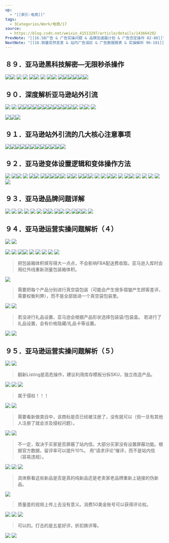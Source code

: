 ```yaml
---
up:
  - "[[索引-电商]]"
tags:
  - 3Categories/Work/电商/17
source:
  - https://blog.csdn.net/weixin_41513297/article/details/143664292
PrevNote: "[[16.SB广告 & 广告实操问题 & 品牌加速器计划 & 广告否定操作 82-88]]"
NextNote: "[[18.销量突然变差 & 站内广告误区 & 广告数据报表 & 实操解析 96-101]]"
---
```


## ８９．亚马逊黑科技解密—无限秒杀操作 
![](https://imgs-1302581161.cos.ap-guangzhou.myqcloud.com/ob/20250605153849034.webp)![](https://imgs-1302581161.cos.ap-guangzhou.myqcloud.com/ob/20250605153849035.webp)
![](https://imgs-1302581161.cos.ap-guangzhou.myqcloud.com/ob/20250605153849036.webp)
![](https://imgs-1302581161.cos.ap-guangzhou.myqcloud.com/ob/20250605153849037.webp)
![](https://imgs-1302581161.cos.ap-guangzhou.myqcloud.com/ob/20250605153849038.webp)![](https://imgs-1302581161.cos.ap-guangzhou.myqcloud.com/ob/20250605153849039.webp)
![](https://imgs-1302581161.cos.ap-guangzhou.myqcloud.com/ob/20250605153849040.webp)
![](https://imgs-1302581161.cos.ap-guangzhou.myqcloud.com/ob/20250605153849041.webp)![](https://imgs-1302581161.cos.ap-guangzhou.myqcloud.com/ob/20250605153849042.webp)
![](https://imgs-1302581161.cos.ap-guangzhou.myqcloud.com/ob/20250605153849037.webp)![](https://imgs-1302581161.cos.ap-guangzhou.myqcloud.com/ob/20250605153849044.webp)![](https://imgs-1302581161.cos.ap-guangzhou.myqcloud.com/ob/20250605153849045.webp)![](https://imgs-1302581161.cos.ap-guangzhou.myqcloud.com/ob/20250605153849046.webp)![](https://imgs-1302581161.cos.ap-guangzhou.myqcloud.com/ob/20250605153849047.webp)![](https://imgs-1302581161.cos.ap-guangzhou.myqcloud.com/ob/20250605153849048.webp)



## ９０．深度解析亚马逊站外引流 
![](https://imgs-1302581161.cos.ap-guangzhou.myqcloud.com/ob/20250605153849049.webp)
![](https://imgs-1302581161.cos.ap-guangzhou.myqcloud.com/ob/20250605153849050.webp)
![](https://imgs-1302581161.cos.ap-guangzhou.myqcloud.com/ob/20250605153849051.webp)![](https://imgs-1302581161.cos.ap-guangzhou.myqcloud.com/ob/20250605153849052.webp)![](https://imgs-1302581161.cos.ap-guangzhou.myqcloud.com/ob/20250605153849053.webp)![](https://imgs-1302581161.cos.ap-guangzhou.myqcloud.com/ob/20250605153849054.webp)![](https://imgs-1302581161.cos.ap-guangzhou.myqcloud.com/ob/20250605153849055.webp)![](https://imgs-1302581161.cos.ap-guangzhou.myqcloud.com/ob/20250605153849056.webp)![](https://imgs-1302581161.cos.ap-guangzhou.myqcloud.com/ob/20250605153849057.webp)![](https://imgs-1302581161.cos.ap-guangzhou.myqcloud.com/ob/20250605153849058.webp)![](https://imgs-1302581161.cos.ap-guangzhou.myqcloud.com/ob/20250605153849059.webp)![](https://imgs-1302581161.cos.ap-guangzhou.myqcloud.com/ob/20250605153849060.webp)![](https://imgs-1302581161.cos.ap-guangzhou.myqcloud.com/ob/20250605153849061.webp)![](https://imgs-1302581161.cos.ap-guangzhou.myqcloud.com/ob/20250605153849062.webp)
![](https://imgs-1302581161.cos.ap-guangzhou.myqcloud.com/ob/20250605153849063.webp)![](https://imgs-1302581161.cos.ap-guangzhou.myqcloud.com/ob/20250605153849064.webp)
![](https://imgs-1302581161.cos.ap-guangzhou.myqcloud.com/ob/20250605153849065.webp)

![](https://imgs-1302581161.cos.ap-guangzhou.myqcloud.com/ob/20250605153849066.webp)![](https://imgs-1302581161.cos.ap-guangzhou.myqcloud.com/ob/20250605153849067.webp)![](https://imgs-1302581161.cos.ap-guangzhou.myqcloud.com/ob/20250605153849068.webp)




## ９１．亚马逊站外引流的几大核心注意事项 
![](https://imgs-1302581161.cos.ap-guangzhou.myqcloud.com/ob/20250605153849069.webp)![](https://imgs-1302581161.cos.ap-guangzhou.myqcloud.com/ob/20250605153849070.webp)![](https://imgs-1302581161.cos.ap-guangzhou.myqcloud.com/ob/20250605153849071.webp)![](https://imgs-1302581161.cos.ap-guangzhou.myqcloud.com/ob/20250605153849072.webp)![](https://imgs-1302581161.cos.ap-guangzhou.myqcloud.com/ob/20250605153849073.webp)![](https://imgs-1302581161.cos.ap-guangzhou.myqcloud.com/ob/20250605153849074.webp)![](https://imgs-1302581161.cos.ap-guangzhou.myqcloud.com/ob/20250605153849075.webp)![](https://imgs-1302581161.cos.ap-guangzhou.myqcloud.com/ob/20250605153849076.webp)![](https://imgs-1302581161.cos.ap-guangzhou.myqcloud.com/ob/20250605153849077.webp)![](https://imgs-1302581161.cos.ap-guangzhou.myqcloud.com/ob/20250605153849078.webp)![](https://imgs-1302581161.cos.ap-guangzhou.myqcloud.com/ob/20250605153849079.webp)![](https://imgs-1302581161.cos.ap-guangzhou.myqcloud.com/ob/20250605153849080.webp)




## ９２．亚马逊变体设置逻辑和变体操作方法 
![](https://imgs-1302581161.cos.ap-guangzhou.myqcloud.com/ob/20250605153849081.webp)
![](https://imgs-1302581161.cos.ap-guangzhou.myqcloud.com/ob/20250605153849082.webp)![](https://imgs-1302581161.cos.ap-guangzhou.myqcloud.com/ob/20250605153849083.webp)
![](https://imgs-1302581161.cos.ap-guangzhou.myqcloud.com/ob/20250605153849084.webp)
![](https://imgs-1302581161.cos.ap-guangzhou.myqcloud.com/ob/20250605153849085.webp)![](https://imgs-1302581161.cos.ap-guangzhou.myqcloud.com/ob/20250605153849086.webp)
![](https://imgs-1302581161.cos.ap-guangzhou.myqcloud.com/ob/20250605153849087.webp)![](https://imgs-1302581161.cos.ap-guangzhou.myqcloud.com/ob/20250605153849088.webp)![](https://imgs-1302581161.cos.ap-guangzhou.myqcloud.com/ob/20250605153849089.webp)![](https://imgs-1302581161.cos.ap-guangzhou.myqcloud.com/ob/20250605153849090.webp)![](https://imgs-1302581161.cos.ap-guangzhou.myqcloud.com/ob/20250605153849091.webp)
![](https://imgs-1302581161.cos.ap-guangzhou.myqcloud.com/ob/20250605153849092.webp)![](https://imgs-1302581161.cos.ap-guangzhou.myqcloud.com/ob/20250605153849093.webp)
![](https://imgs-1302581161.cos.ap-guangzhou.myqcloud.com/ob/20250605153849094.webp)![](https://imgs-1302581161.cos.ap-guangzhou.myqcloud.com/ob/20250605153849092.webp)![](https://imgs-1302581161.cos.ap-guangzhou.myqcloud.com/ob/20250605153849096.webp)
![](https://imgs-1302581161.cos.ap-guangzhou.myqcloud.com/ob/20250605153849097.webp)
![](https://imgs-1302581161.cos.ap-guangzhou.myqcloud.com/ob/20250605153849098.webp)
![](https://imgs-1302581161.cos.ap-guangzhou.myqcloud.com/ob/20250605153849092.webp)![](https://imgs-1302581161.cos.ap-guangzhou.myqcloud.com/ob/20250605153849101.webp)
![](https://imgs-1302581161.cos.ap-guangzhou.myqcloud.com/ob/20250605153849102.webp)
![](https://imgs-1302581161.cos.ap-guangzhou.myqcloud.com/ob/20250605153849103.webp)![](https://imgs-1302581161.cos.ap-guangzhou.myqcloud.com/ob/20250605153849104.webp)
![](https://imgs-1302581161.cos.ap-guangzhou.myqcloud.com/ob/20250605153849105.webp)
![](https://imgs-1302581161.cos.ap-guangzhou.myqcloud.com/ob/20250605153849106.webp)
![](https://imgs-1302581161.cos.ap-guangzhou.myqcloud.com/ob/20250605153849107.webp)
![](https://imgs-1302581161.cos.ap-guangzhou.myqcloud.com/ob/20250605153849108.webp)
![](https://imgs-1302581161.cos.ap-guangzhou.myqcloud.com/ob/20250605153849109.webp)




## ９３．亚马逊品牌问题详解 
![](https://imgs-1302581161.cos.ap-guangzhou.myqcloud.com/ob/20250605153849110.webp)
![](https://imgs-1302581161.cos.ap-guangzhou.myqcloud.com/ob/20250605153849111.webp)
![](https://imgs-1302581161.cos.ap-guangzhou.myqcloud.com/ob/20250605153849112.webp)
![](https://imgs-1302581161.cos.ap-guangzhou.myqcloud.com/ob/20250605153849113.webp)
![](https://imgs-1302581161.cos.ap-guangzhou.myqcloud.com/ob/20250605153849114.webp)
![](https://imgs-1302581161.cos.ap-guangzhou.myqcloud.com/ob/20250605153849115.webp)
![](https://imgs-1302581161.cos.ap-guangzhou.myqcloud.com/ob/20250605153849116.webp)![](https://imgs-1302581161.cos.ap-guangzhou.myqcloud.com/ob/20250605153849117.webp)
![](https://imgs-1302581161.cos.ap-guangzhou.myqcloud.com/ob/20250605153849118.webp)![](https://imgs-1302581161.cos.ap-guangzhou.myqcloud.com/ob/20250605153849119.webp)
![](https://imgs-1302581161.cos.ap-guangzhou.myqcloud.com/ob/20250605153849120.webp)
![](https://imgs-1302581161.cos.ap-guangzhou.myqcloud.com/ob/20250605153849121.webp)![](https://imgs-1302581161.cos.ap-guangzhou.myqcloud.com/ob/20250605153849122.webp)![](https://imgs-1302581161.cos.ap-guangzhou.myqcloud.com/ob/20250605153849123.webp)
![](https://imgs-1302581161.cos.ap-guangzhou.myqcloud.com/ob/20250605153849124.webp)




## ９４．亚马逊运营实操问题解析（４） 
![](https://imgs-1302581161.cos.ap-guangzhou.myqcloud.com/ob/20250605153849125.webp)
![](https://imgs-1302581161.cos.ap-guangzhou.myqcloud.com/ob/20250605153849126.webp)

![](https://imgs-1302581161.cos.ap-guangzhou.myqcloud.com/ob/20250605153849127.webp)
![](https://imgs-1302581161.cos.ap-guangzhou.myqcloud.com/ob/20250605153849128.webp)
![](https://imgs-1302581161.cos.ap-guangzhou.myqcloud.com/ob/20250605153849129.webp)![](https://imgs-1302581161.cos.ap-guangzhou.myqcloud.com/ob/20250605153849130.webp)
![](https://imgs-1302581161.cos.ap-guangzhou.myqcloud.com/ob/20250605153849131.webp)
![](https://imgs-1302581161.cos.ap-guangzhou.myqcloud.com/ob/20250605153849132.webp)
![](https://imgs-1302581161.cos.ap-guangzhou.myqcloud.com/ob/20250605153849133.webp)
![](https://imgs-1302581161.cos.ap-guangzhou.myqcloud.com/ob/20250605153849134.webp)
![](https://imgs-1302581161.cos.ap-guangzhou.myqcloud.com/ob/20250605153849135.webp)
>把包装箱体积填写得大一点点，不会影响FBA配送费收取。亚马逊入库时会用红外线重新测量包装箱体积。

![](https://imgs-1302581161.cos.ap-guangzhou.myqcloud.com/ob/20250605153849136.webp)
>需要把每个产品分别进行真空袋包装（可能会产生很多褶皱产生顾客差评，需要权衡利弊），而不是全部放进一个真空袋包装里。

![](https://imgs-1302581161.cos.ap-guangzhou.myqcloud.com/ob/20250605153849137.webp)
![](https://imgs-1302581161.cos.ap-guangzhou.myqcloud.com/ob/20250605153849138.webp)
>若没进行礼品设置，亚马逊会根据产品形状选择包装袋/包装盒。
> 若进行了礼品设置，会有价格隐藏/礼品卡等设置。

![](https://imgs-1302581161.cos.ap-guangzhou.myqcloud.com/ob/20250605153849139.webp)
![](https://imgs-1302581161.cos.ap-guangzhou.myqcloud.com/ob/20250605153849140.webp)





## ９５．亚马逊运营实操问题解析（５）
![](https://imgs-1302581161.cos.ap-guangzhou.myqcloud.com/ob/20250605153849141.webp)
![](https://imgs-1302581161.cos.ap-guangzhou.myqcloud.com/ob/20250605153849142.webp)
>翻新Listing是高危操作，建议利用库存模板分拆SKU，独立改造产品。

![](https://imgs-1302581161.cos.ap-guangzhou.myqcloud.com/ob/20250605153849143.webp)
![](https://imgs-1302581161.cos.ap-guangzhou.myqcloud.com/ob/20250605153849144.webp)
![](https://imgs-1302581161.cos.ap-guangzhou.myqcloud.com/ob/20250605153849145.webp)
>属于侵权！！！

![](https://imgs-1302581161.cos.ap-guangzhou.myqcloud.com/ob/20250605153849146.webp)
![](https://imgs-1302581161.cos.ap-guangzhou.myqcloud.com/ob/20250605153849147.webp)
>需要看新做类目中，该商标是否已经被注册了，没有就可以（但一旦有其他人注册了就会涉及侵权问题）。

![](https://imgs-1302581161.cos.ap-guangzhou.myqcloud.com/ob/20250605153849148.webp)
![](https://imgs-1302581161.cos.ap-guangzhou.myqcloud.com/ob/20250605153849149.webp)
>不一定，取决于买家是否屏蔽了站内信。大部分买家没有设置屏蔽功能。根据官方数据，留评率可以提升10%。
>用“请求评论”催评，而不是站内信（容易违规）。

![](https://imgs-1302581161.cos.ap-guangzhou.myqcloud.com/ob/20250605153849150.webp)
![](https://imgs-1302581161.cos.ap-guangzhou.myqcloud.com/ob/20250605153849151.webp)
![](https://imgs-1302581161.cos.ap-guangzhou.myqcloud.com/ob/20250605153849152.webp)
>具体察看这些新品是否是真的纯新品还是老卖家老品牌重新上链接的伪新品。

![](https://imgs-1302581161.cos.ap-guangzhou.myqcloud.com/ob/20250605153849153.webp)
>质量差的视频上传上去没有意义。消费50美金账号可以获得评论权。

![](https://imgs-1302581161.cos.ap-guangzhou.myqcloud.com/ob/20250605153849154.webp)
![](https://imgs-1302581161.cos.ap-guangzhou.myqcloud.com/ob/20250605153849155.webp)
![](https://imgs-1302581161.cos.ap-guangzhou.myqcloud.com/ob/20250605153849156.webp)
>可以的。打击的是五星好评，折扣换评等。

![](https://imgs-1302581161.cos.ap-guangzhou.myqcloud.com/ob/20250605153849157.webp)
![](https://imgs-1302581161.cos.ap-guangzhou.myqcloud.com/ob/20250605153849158.webp)


